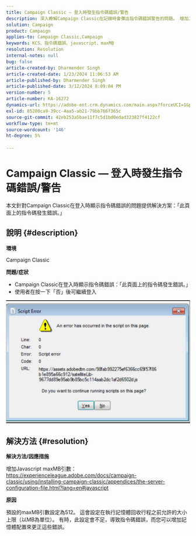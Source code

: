 ```yaml
---
title: Campaign Classic — 登入時發生指令碼錯誤/警告
description: 深入瞭解Campaign Classic在記錄時會彈出指令碼錯誤警告的問題。 增加Javascript maxMB引數。
solution: Campaign
product: Campaign
applies-to: Campaign Classic,Campaign
keywords: KCS、指令碼錯誤、javascript、maxMB
resolution: Resolution
internal-notes: null
bug: false
article-created-by: Dharmender Singh
article-created-date: 1/23/2024 11:06:53 AM
article-published-by: Dharmender Singh
article-published-date: 3/12/2024 8:09:04 PM
version-number: 5
article-number: KA-16272
dynamics-url: https://adobe-ent.crm.dynamics.com/main.aspx?forceUCI=1&pagetype=entityrecord&etn=knowledgearticle&id=3eda4c7e-dfb9-ee11-a569-6045bd006149
exl-id: 85200ca9-39cc-4aa5-ab21-79bb766f365c
source-git-commit: 42eb253a5bae11f7c5d1bd0edad323827f4122cf
workflow-type: tm+mt
source-wordcount: '146'
ht-degree: 5%

---
```


# Campaign Classic — 登入時發生指令碼錯誤/警告


本文針對Campaign Classic在登入時顯示指令碼錯誤的問題提供解決方案：「此頁面上的指令碼發生錯誤。」

## 說明 {#description}


<b>環境</b>

Campaign Classic

<b>問題/症狀</b>

- Campaign Classic在登入時顯示指令碼錯誤：「此頁面上的指令碼發生錯誤。」
- 使用者在按一下「否」後可繼續登入


![](assets/___3fda4c7e-dfb9-ee11-a569-6045bd006149___.jpeg)


## 解決方法 {#resolution}


<b>解決方法/因應措施</b>

增加Javascript maxMB引數： https://experienceleague.adobe.com/docs/campaign-classic/using/installing-campaign-classic/appendices/the-server-configuration-file.html?lang=en#javascript

<b>原因</b>

預設的maxMB引數設定為512。 這會設定在執行記憶體回收行程之前允許的大小上限（以MB為單位）。 有時，此設定會不足，導致指令碼錯誤，而您可以增加記憶體配置來更正這些錯誤。
